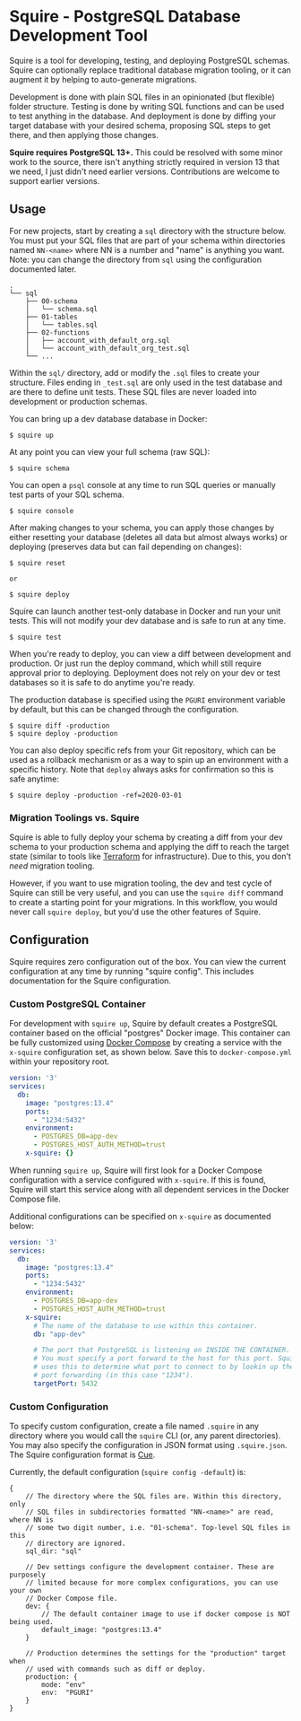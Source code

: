 # Squire - PostgreSQL Database Development Tool

Squire is a tool for developing, testing, and deploying PostgreSQL schemas.
Squire can optionally replace traditional database migration tooling, or
it can augment it by helping to auto-generate migrations.

Development is done with plain SQL files in an opinionated (but flexible)
folder structure. Testing is done by writing SQL functions and can be used
to test anything in the database. And deployment is done by diffing your target
database with your desired schema, proposing SQL steps to get there, and then
applying those changes.

**Squire requires PostgreSQL 13+.** This could be resolved with some minor
work to the source, there isn't anything strictly required in version 13
that we need, I just didn't need earlier versions. Contributions are welcome
to support earlier versions.

## Usage

For new projects, start by creating a `sql` directory with the structure
below. You must put your SQL files that are part of your schema within
directories named `NN-<name>` where NN is a number and "name" is anything
you want. Note: you can change the directory from `sql` using the
configuration documented later.

```
.
└── sql
    ├── 00-schema
    │   └── schema.sql
    ├── 01-tables
    │   └── tables.sql
    ├── 02-functions
    │   ├── account_with_default_org.sql
    │   └── account_with_default_org_test.sql
    └── ...
 ```

Within the `sql/` directory, add or modify the `.sql` files to create
your structure. Files ending in `_test.sql` are only used in the test
database and are there to define unit tests. These SQL files are never
loaded into development or production schemas.

You can bring up a dev database database in Docker:

	$ squire up

At any point you can view your full schema (raw SQL):

	$ squire schema

You can open a `psql` console at any time to run SQL queries or manually
test parts of your SQL schema.

	$ squire console

After making changes to your schema, you can apply those changes
by either resetting your database (deletes all data but almost always
works) or deploying (preserves data but can fail depending on changes):

	$ squire reset

	or

	$ squire deploy

Squire can launch another test-only database in Docker and run your
unit tests. This will not modify your dev database and is safe to run
at any time.

	$ squire test

When you're ready to deploy, you can view a diff between development
and production. Or just run the deploy command, which whill still require
approval prior to deploying. Deployment does not rely on your dev
or test databases so it is safe to do anytime you're ready.

The production database is specified using the `PGURI` environment variable
by default, but this can be changed through the configuration.

	$ squire diff -production
	$ squire deploy -production

You can also deploy specific refs from your Git repository, which
can be used as a rollback mechanism or as a way to spin up an environment
with a specific history. Note that `deploy` always asks for confirmation
so this is safe anytime:

	$ squire deploy -production -ref=2020-03-01

### Migration Toolings vs. Squire

Squire is able to fully deploy your schema by creating a diff from
your dev schema to your production schema and applying the diff to reach
the target state (similar to tools like [Terraform](https://www.terraform.io/)
for infrastructure). Due to this, you don't _need_ migration tooling.

However, if you want to use migration tooling, the dev and test cycle
of Squire can still be very useful, and you can use the `squire diff`
command to create a starting point for your migrations. In this workflow,
you would never call `squire deploy`, but you'd use the other features
of Squire.

## Configuration

Squire requires zero configuration out of the box. You can view the
current configuration at any time by running "squire config". This includes
documentation for the Squire configuration.

### Custom PostgreSQL Container

For development with `squire up`, Squire by default creates a PostgreSQL
container based on the official "postgres" Docker image. This container
can be fully customized using [Docker Compose](https://docs.docker.com/compose/)
by creating a service with the `x-squire` configuration set, as shown below.
Save this to `docker-compose.yml` within your repository root.

```yaml
version: '3'
services:
  db:
    image: "postgres:13.4"
    ports:
      - "1234:5432"
    environment:
      - POSTGRES_DB=app-dev
      - POSTGRES_HOST_AUTH_METHOD=trust
    x-squire: {}
```

When running `squire up`, Squire will first look for a Docker Compose
configuration with a service configured with `x-squire`. If this is found,
Squire will start this service along with all dependent services in the
Docker Compose file.

Additional configurations can be specified on `x-squire` as documented below:

```yaml
version: '3'
services:
  db:
    image: "postgres:13.4"
    ports:
      - "1234:5432"
    environment:
      - POSTGRES_DB=app-dev
      - POSTGRES_HOST_AUTH_METHOD=trust
    x-squire:
      # The name of the database to use within this container.
      db: "app-dev"

      # The port that PostgreSQL is listening on INSIDE THE CONTAINER.
      # You must specify a port forward to the host for this port. Squire
      # uses this to determine what port to connect to by lookin up the
      # port forwarding (in this case "1234").
      targetPort: 5432
```

### Custom Configuration

To specify custom configuration, create a file named `.squire` in any
directory where you would call the `squire` CLI (or, any parent directories).
You may also specify the configuration in JSON format using `.squire.json`.
The Squire configuration format is [Cue](https://cuelang.org/).

Currently, the default configuration (`squire config -default`) is:

```cue
{
	// The directory where the SQL files are. Within this directory, only
	// SQL files in subdirectories formatted "NN-<name>" are read, where NN is
	// some two digit number, i.e. "01-schema". Top-level SQL files in this
	// directory are ignored.
	sql_dir: "sql"

	// Dev settings configure the development container. These are purposely
	// limited because for more complex configurations, you can use your own
	// Docker Compose file.
	dev: {
		// The default container image to use if docker compose is NOT being used.
		default_image: "postgres:13.4"
	}

	// Production determines the settings for the "production" target when
	// used with commands such as diff or deploy.
	production: {
		mode: "env"
		env:  "PGURI"
	}
}
```
